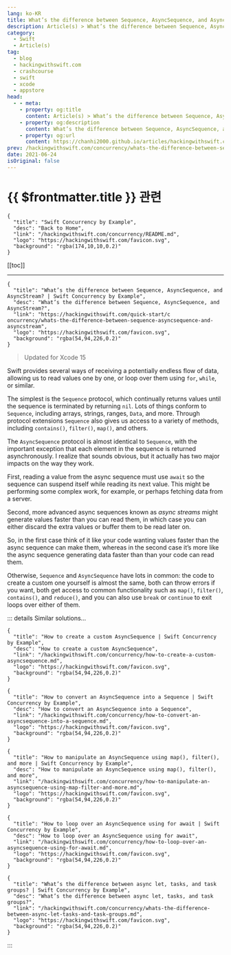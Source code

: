 ```yaml
---
lang: ko-KR
title: What’s the difference between Sequence, AsyncSequence, and AsyncStream?
description: Article(s) > What’s the difference between Sequence, AsyncSequence, and AsyncStream?
category:
  - Swift
  - Article(s)
tag: 
  - blog
  - hackingwithswift.com
  - crashcourse
  - swift
  - xcode
  - appstore
head:
  - - meta:
    - property: og:title
      content: Article(s) > What’s the difference between Sequence, AsyncSequence, and AsyncStream?
    - property: og:description
      content: What’s the difference between Sequence, AsyncSequence, and AsyncStream?
    - property: og:url
      content: https://chanhi2000.github.io/articles/hackingwithswift.com/concurrency/whats-the-difference-between-sequence-asyncsequence-and-asyncstream.html
prev: /hackingwithswift.com/concurrency/whats-the-difference-between-sequence-asyncsequence-and-asyncstream.md
date: 2021-06-24
isOriginal: false
---
```


# {{ $frontmatter.title }} 관련

```component VPCard
{
  "title": "Swift Concurrency by Example",
  "desc": "Back to Home",
  "link": "/hackingwithswift.com/concurrency/README.md",
  "logo": "https://hackingwithswift.com/favicon.svg",
  "background": "rgba(174,10,10,0.2)"
}
```

[[toc]]

---

```component VPCard
{
  "title": "What’s the difference between Sequence, AsyncSequence, and AsyncStream? | Swift Concurrency by Example",
  "desc": "What’s the difference between Sequence, AsyncSequence, and AsyncStream?",
  "link": "https://hackingwithswift.com/quick-start/c oncurrency/whats-the-difference-between-sequence-asyncsequence-and-asyncstream", 
  "logo": "https://hackingwithswift.com/favicon.svg",
  "background": "rgba(54,94,226,0.2)"
}
```

> Updated for Xcode 15

Swift provides several ways of receiving a potentially endless flow of data, allowing us to read values one by one, or loop over them using `for`, `while`, or similar.

The simplest is the `Sequence` protocol, which continually returns values until the sequence is terminated by returning `nil`. Lots of things conform to `Sequence`, including arrays, strings, ranges, `Data`, and more. Through protocol extensions `Sequence` also gives us access to a variety of methods, including `contains()`, `filter()`, `map()`, and others.

The `AsyncSequence` protocol is almost identical to `Sequence`, with the important exception that each element in the sequence is returned asynchronously. I realize that sounds obvious, but it actually has two major impacts on the way they work.

First, reading a value from the async sequence must use `await` so the sequence can suspend itself while reading its next value. This might be performing some complex work, for example, or perhaps fetching data from a server.

Second, more advanced async sequences known as *async streams* might generate values faster than you can read them, in which case you can either discard the extra values or buffer them to be read later on.

So, in the first case think of it like your code wanting values faster than the async sequence can make them, whereas in the second case it’s more like the async sequence generating data faster than than your code can read them.

Otherwise, `Sequence` and `AsyncSequence` have lots in common: the code to create a custom one yourself is almost the same, both can throw errors if you want, both get access to common functionality such as `map()`, `filter()`, `contains()`, and `reduce()`, and you can also use `break` or `continue` to exit loops over either of them.

::: details Similar solutions…

```component VPCard
{
  "title": "How to create a custom AsyncSequence | Swift Concurrency by Example",
  "desc": "How to create a custom AsyncSequence",
  "link": "/hackingwithswift.com/concurrency/how-to-create-a-custom-asyncsequence.md",
  "logo": "https://hackingwithswift.com/favicon.svg",
  "background": "rgba(54,94,226,0.2)"
}
```

```component VPCard
{
  "title": "How to convert an AsyncSequence into a Sequence | Swift Concurrency by Example",
  "desc": "How to convert an AsyncSequence into a Sequence",
  "link": "/hackingwithswift.com/concurrency/how-to-convert-an-asyncsequence-into-a-sequence.md",
  "logo": "https://hackingwithswift.com/favicon.svg",
  "background": "rgba(54,94,226,0.2)"
}
```

```component VPCard
{
  "title": "How to manipulate an AsyncSequence using map(), filter(), and more | Swift Concurrency by Example",
  "desc": "How to manipulate an AsyncSequence using map(), filter(), and more",
  "link": "/hackingwithswift.com/concurrency/how-to-manipulate-an-asyncsequence-using-map-filter-and-more.md",
  "logo": "https://hackingwithswift.com/favicon.svg",
  "background": "rgba(54,94,226,0.2)"
}
```

```component VPCard
{
  "title": "How to loop over an AsyncSequence using for await | Swift Concurrency by Example",
  "desc": "How to loop over an AsyncSequence using for await",
  "link": "/hackingwithswift.com/concurrency/how-to-loop-over-an-asyncsequence-using-for-await.md",
  "logo": "https://hackingwithswift.com/favicon.svg",
  "background": "rgba(54,94,226,0.2)"
}
```

```component VPCard
{
  "title": "What’s the difference between async let, tasks, and task groups? | Swift Concurrency by Example",
  "desc": "What’s the difference between async let, tasks, and task groups?",
  "link": "/hackingwithswift.com/concurrency/whats-the-difference-between-async-let-tasks-and-task-groups.md",
  "logo": "https://hackingwithswift.com/favicon.svg",
  "background": "rgba(54,94,226,0.2)"
}
```

:::

